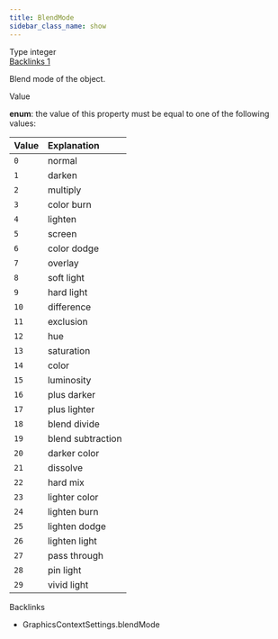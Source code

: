 ```yaml
---
title: BlendMode
sidebar_class_name: show
---
```


<div className="section-badges">

<div className="badge type">
        <span className="label">Type</span>
        <span className="value">integer</span>
      </div>

<a href="#backlinks" className="badge backlinks">
          <span className="label">Backlinks</span>
          <span className="value">1</span>
        </a>

</div>

Blend mode of the object.

<div className="property-item">

Value

<div className="value-description">

**enum**: the value of this property must be equal to one of the following values:

| Value | Explanation                                               |
| :---- | :-------------------------------------------------------- |
| `0`   | <div className="enum-description">normal</div>            |
| `1`   | <div className="enum-description">darken</div>            |
| `2`   | <div className="enum-description">multiply</div>          |
| `3`   | <div className="enum-description">color burn</div>        |
| `4`   | <div className="enum-description">lighten</div>           |
| `5`   | <div className="enum-description">screen</div>            |
| `6`   | <div className="enum-description">color dodge</div>       |
| `7`   | <div className="enum-description">overlay</div>           |
| `8`   | <div className="enum-description">soft light</div>        |
| `9`   | <div className="enum-description">hard light</div>        |
| `10`  | <div className="enum-description">difference</div>        |
| `11`  | <div className="enum-description">exclusion</div>         |
| `12`  | <div className="enum-description">hue</div>               |
| `13`  | <div className="enum-description">saturation</div>        |
| `14`  | <div className="enum-description">color</div>             |
| `15`  | <div className="enum-description">luminosity</div>        |
| `16`  | <div className="enum-description">plus darker</div>       |
| `17`  | <div className="enum-description">plus lighter</div>      |
| `18`  | <div className="enum-description">blend divide</div>      |
| `19`  | <div className="enum-description">blend subtraction</div> |
| `20`  | <div className="enum-description">darker color</div>      |
| `21`  | <div className="enum-description">dissolve</div>          |
| `22`  | <div className="enum-description">hard mix</div>          |
| `23`  | <div className="enum-description">lighter color</div>     |
| `24`  | <div className="enum-description">lighten burn</div>      |
| `25`  | <div className="enum-description">lighten dodge</div>     |
| `26`  | <div className="enum-description">lighten light</div>     |
| `27`  | <div className="enum-description">pass through</div>      |
| `28`  | <div className="enum-description">pin light</div>         |
| `29`  | <div className="enum-description">vivid light</div>       |

</div>

</div>

<div id="backlinks" className="section-backlinks">

<div className="backlinks-title">Backlinks</div>

<ul className="backlinks-list">

<li className="backlink">
      <Link to='/specs/vectorgraphics/graphics-context-settings#blendmode'>GraphicsContextSettings.blendMode</Link>
      </li>

</ul>

</div>
